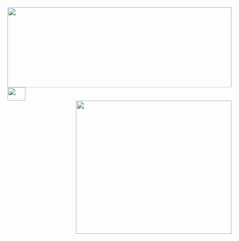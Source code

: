 <div align="center">
  <a href="https://github.com/Henrique307">
    <img width="100%" height="180em" src="https://github-readme-stats.vercel.app/api?username=Henrique307&show_icons=true&layout=compact&theme=github_dark&custom_title=Minhas%20contribuições%20no%20GitHub&include_all_commits=true&hide=contribs&count_private=true"/>
    <div width="1px" align="left" class="icones">
      <img height="30px" width="40px" src="https://cdn.jsdelivr.net/gh/devicons/devicon/icons/react/react-original.svg" />
    </div>
    <img width="350rem" align="right" height="300em" src="https://github-readme-stats.vercel.app/api/top-langs/?username=Henrique307&langs_count=6&custom_title=Linguagens%20mais%20usadas&layout=default&theme=github_dark"/>
</div>
